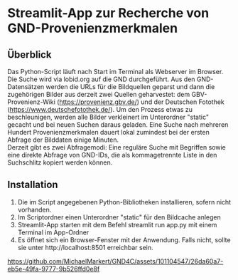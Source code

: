 # Streamlit-App zur Recherche von GND-Provenienzmerkmalen

## Überblick
Das Python-Script läuft nach Start im Terminal als Webserver im Browser. Die Suche wird via lobid.org auf die GND durchgeführt. Aus den GND-Datensätzen werden die URLs für die Bildquellen geparst und dann die zugehörigen Bilder aus derzeit zwei Quellen geharvestet: dem GBV-Provenienz-Wiki (https://provenienz.gbv.de/) und der Deutschen Fotothek (https://www.deutschefotothek.de/). Um den Prozess etwas zu beschleunigen, werden alle Bilder verkleinert im Unterordner "static" gecacht und bei neuen Suchen daraus geladen. Eine Suche nach mehreren Hundert Provenienzmerkmalen dauert lokal zumindest bei der ersten Abfrage der Bilddaten einige Minuten. <br>
Derzeit gibt es zwei Abfragemodi: Eine reguläre Suche mit Begriffen sowie eine direkte Abfrage von GND-IDs, die als kommagetrennte Liste in den Suchschlitz kopiert werden können.

## Installation

1. Die im Script angegebenen Python-Bibliotheken installieren, sofern nicht vorhanden.
2. Im Scriptordner einen Unterordner "static" für den Bildcache anlegen
3. Streamlit-App starten mit dem Befehl streamlit run app.py mit einem Terminal im App-Ordner
4. Es öffnet sich ein Browser-Fenster mit der Anwendung. Falls nicht, sollte sie unter http://localhost:8501 erreichbar sein.

https://github.com/MichaelMarkert/GND4C/assets/101104547/26da60a7-eb5e-49fa-9777-9b526ffd0e8f
